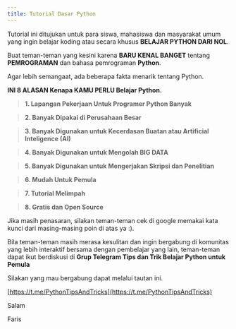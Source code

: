 ```yaml
---
title: Tutorial Dasar Python
---
```


Tutorial ini ditujukan untuk para siswa, mahasiswa dan masyarakat umum yang ingin belajar koding atau secara khusus **BELAJAR PYTHON DARI NOL**. 

Buat teman-teman yang kesini karena **BARU KENAL BANGET** tentang **PEMROGRAMAN** dan bahasa pemrograman **Python**. 

Agar lebih semangaat, ada beberapa fakta menarik tentang Python.

**INI 8 ALASAN Kenapa KAMU PERLU Belajar Python.**

> **1. Lapangan Pekerjaan Untuk Programer Python Banyak**

> **2. Banyak Dipakai di Perusahaan Besar**

> **3. Banyak Digunakan untuk Kecerdasan Buatan atau Artificial Inteligence (AI)**

> **4. Banyak Digunakan untuk Mengolah BIG DATA**

> **5. Banyak Digunakan untuk Mengerjakan Skripsi dan Penelitian**

> **6. Mudah Untuk Pemula**

> **7. Tutorial Melimpah**

> **8. Gratis dan Open Source**


Jika masih penasaran, silakan teman-teman cek di google memakai kata kunci dari masing-masing poin di atas ya :).

Bila teman-teman masih merasa kesulitan dan ingin bergabung di komunitas yang lebih interaktif bersama dengan pembelajar yang lain, teman-teman dapat ikut berdiskusi di **Grup Telegram Tips dan Trik Belajar Python untuk Pemula**

Silakan yang mau bergabung dapat melalui tautan ini.

[https://t.me/PythonTipsAndTricks](https://t.me/PythonTipsAndTricks)

Salam

Faris 

